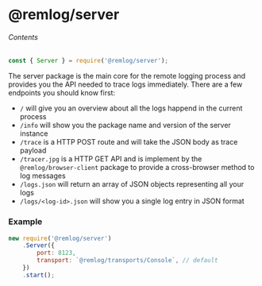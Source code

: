 # @remlog/server

###### Contents

```js
const { Server } = require('@remlog/server');
```

The server package is the main core for the remote logging process and provides you the API needed to trace logs immediately.
There are a few endpoints you should know first:

* `/` will give you an overview about all the logs happend in the current process
* `/info` will show you the package name and version of the server instance
* `/trace` is a HTTP POST route and will take the JSON body as trace payload
* `/tracer.jpg` is a HTTP GET API and is implement by the `@remlog/browser-client` package to provide a cross-browser method to log messages
* `/logs.json` will return an array of JSON objects representing all your logs
* `/logs/<log-id>.json` will show you a single log entry in JSON format

### Example

```js
new require('@remlog/server')
    .Server({
        port: 8123,
        transport: `@remlog/transports/Console`, // default
    })
    .start();
```
